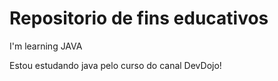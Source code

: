 # Repositorio de fins educativos
 I'm learning JAVA
 
 Estou estudando java pelo curso do canal DevDojo!

